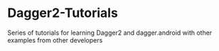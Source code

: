 # Dagger2-Tutorials
Series of tutorials for learning Dagger2 and dagger.android with other examples from other developers

